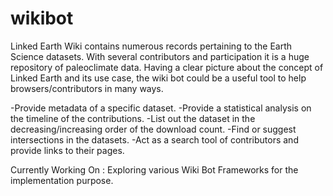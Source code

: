 # wikibot

Linked Earth Wiki contains numerous records pertaining to the Earth Science datasets. With several contributors and participation it is a huge repository of paleoclimate data.  Having a clear picture about the concept of Linked Earth and its use case, the wiki bot could be a useful tool to help browsers/contributors in many ways.

-Provide metadata of a specific dataset.
-Provide a statistical analysis on the timeline of the contributions.
-List out the dataset in the decreasing/increasing order of the download count.
-Find or suggest intersections in the datasets.
-Act as a search tool of contributors and provide links to their pages.

Currently Working On :
Exploring various Wiki Bot Frameworks for the implementation purpose.
